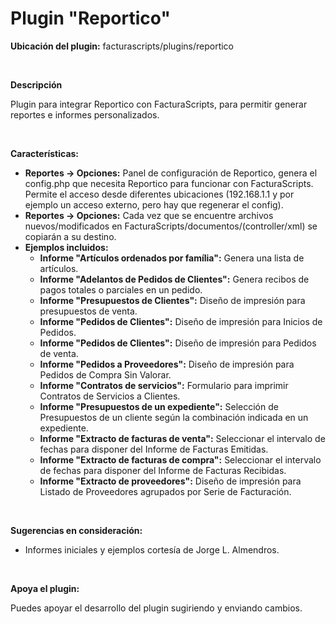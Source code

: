 <h1>Plugin "Reportico"</h1>

<strong>Ubicación del plugin:</strong> facturascripts/plugins/reportico

<br>

<strong>Descripción</strong>

Plugin para integrar Reportico con FacturaScripts, para permitir generar reportes e informes personalizados.

<br>

<strong>Características:</strong>

<ul>
   <li>
      <strong>Reportes -> Opciones:</strong> Panel de configuración de Reportico, genera el config.php que necesita Reportico para funcionar con FacturaScripts. Permite el acceso desde diferentes ubicaciones (192.168.1.1 y por ejemplo un acceso externo, pero hay que regenerar el config).
   </li>
   <li>
      <strong>Reportes -> Opciones:</strong> Cada vez que se encuentre archivos nuevos/modificados en FacturaScripts/documentos/(controller/xml) se copiarán a su destino.
   </li>
   <li>
      <strong>Ejemplos incluidos:</strong> 
      <ul>
		<li>
			<strong>Informe "Artículos ordenados por família":</strong> Genera una lista de artículos.
		</li>
		<li>
			<strong>Informe "Adelantos de Pedidos de Clientes":</strong> Genera recibos de pagos totales o parciales en un pedido.
		</li>
		<li>
			<strong>Informe "Presupuestos de Clientes":</strong> Diseño de impresión para presupuestos de venta.
		</li>
		<li>
			<strong>Informe "Pedidos de Clientes":</strong> Diseño de impresión para Inicios de Pedidos.
		</li>
		<li>
			<strong>Informe "Pedidos de Clientes":</strong> Diseño de impresión para Pedidos de venta.
		</li>
		<li>
			<strong>Informe "Pedidos a Proveedores":</strong> Diseño de impresión para Pedidos de Compra Sin Valorar.
		</li>
		<li>
			<strong>Informe "Contratos de servicios":</strong> Formulario para imprimir Contratos de Servicios a Clientes.
		</li>
		<li>
			<strong>Informe "Presupuestos de un expediente":</strong> Selección de Presupuestos de un cliente según la combinación indicada en un expediente.
		</li>
		<li>
			<strong>Informe "Extracto de facturas de venta":</strong> Seleccionar el intervalo de fechas para disponer del Informe de Facturas Emitidas.
		</li>
		<li>
			<strong>Informe "Extracto de facturas de compra":</strong> Seleccionar el intervalo de fechas para disponer del Informe de Facturas Recibidas.
		</li>
		<li>
			<strong>Informe "Extracto de proveedores":</strong> Diseño de impresión para Listado de Proveedores agrupados por Serie de Facturación.
		</li>
      </ul>
   </li>
</ul>

<br>

<strong>Sugerencias en consideración:</strong>

<ul>
   <li>
      Informes iniciales y ejemplos cortesía de Jorge L. Almendros.
   </li>
</ul>

<br>

<strong>Apoya el plugin:</strong>

Puedes apoyar el desarrollo del plugin sugiriendo y enviando cambios.
